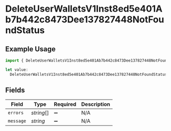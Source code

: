 # DeleteUserWalletsV1Inst8ed5e401Ab7b442c8473Dee137827448NotFoundStatus

## Example Usage

```typescript
import { DeleteUserWalletsV1Inst8ed5e401Ab7b442c8473Dee137827448NotFoundStatus } from "@dhaba/safepay-ts/models/operations";

let value:
  DeleteUserWalletsV1Inst8ed5e401Ab7b442c8473Dee137827448NotFoundStatus = {};
```

## Fields

| Field              | Type               | Required           | Description        |
| ------------------ | ------------------ | ------------------ | ------------------ |
| `errors`           | *string*[]         | :heavy_minus_sign: | N/A                |
| `message`          | *string*           | :heavy_minus_sign: | N/A                |